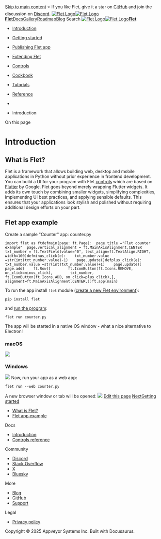 [Skip to main content](https://flet.dev/docs/#__docusaurus_skipToContent_fallback)
⭐️ If you like Flet, give it a star on [GitHub](https://github.com/flet-dev/flet) and join the discussion on [Discord](https://discord.gg/dzWXP8SHG8).
[![Flet Logo](https://flet.dev/img/logo.svg)![Flet Logo](https://flet.dev/img/logo.svg)**Flet**](https://flet.dev/)[Docs](https://flet.dev/docs/)[Gallery](https://flet.dev/gallery)[Roadmap](https://flet.dev/roadmap)[Blog](https://flet.dev/blog)
[](https://github.com/flet-dev/flet)
Search
[![Flet Logo](https://flet.dev/img/logo.svg)![Flet Logo](https://flet.dev/img/logo.svg)**Flet**](https://flet.dev/)
  * [Introduction](https://flet.dev/docs/)
  * [Getting started](https://flet.dev/docs/getting-started/)
  * [Publishing Flet app](https://flet.dev/docs/publish)
  * [Extending Flet](https://flet.dev/docs/extend/built-in-extensions)
  * [Controls](https://flet.dev/docs/controls)
  * [Cookbook](https://flet.dev/docs/cookbook/theming)
  * [Tutorials](https://flet.dev/docs/tutorials)
  * [Reference](https://flet.dev/docs/reference)


  * [](https://flet.dev/)
  * Introduction


On this page
# Introduction
## What is Flet?[​](https://flet.dev/docs/#what-is-flet "Direct link to What is Flet?")
Flet is a framework that allows building web, desktop and mobile applications in Python without prior experience in frontend development.
You can build a UI for your program with Flet [controls](https://flet.dev/docs/controls) which are based on [Flutter](https://flutter.dev) by Google. Flet goes beyond merely wrapping Flutter widgets. It adds its own touch by combining smaller widgets, simplifying complexities, implementing UI best practices, and applying sensible defaults. This ensures that your applications look stylish and polished without requiring additional design efforts on your part.
## Flet app example[​](https://flet.dev/docs/#flet-app-example "Direct link to Flet app example")
Create a sample "Counter" app:
counter.py
```
import flet as ftdefmain(page: ft.Page):  page.title ="Flet counter example"  page.vertical_alignment = ft.MainAxisAlignment.CENTER  txt_number = ft.TextField(value="0", text_align=ft.TextAlign.RIGHT, width=100)defminus_click(e):    txt_number.value =str(int(txt_number.value)-1)    page.update()defplus_click(e):    txt_number.value =str(int(txt_number.value)+1)    page.update()  page.add(    ft.Row([        ft.IconButton(ft.Icons.REMOVE, on_click=minus_click),        txt_number,        ft.IconButton(ft.Icons.ADD, on_click=plus_click),],      alignment=ft.MainAxisAlignment.CENTER,))ft.app(main)
```

To run the app install `flet` module ([create a new Flet environment](https://flet.dev/docs/getting-started)):
```
pip install flet
```

and [run the program](https://flet.dev/docs/getting-started/running-app):
```
flet run counter.py
```

The app will be started in a native OS window - what a nice alternative to Electron!
### macOS
![](https://flet.dev/img/docs/getting-started/flet-counter-macos.png)
### Windows
![](https://flet.dev/img/docs/getting-started/flet-counter-windows.png)
Now, run your app as a web app:
```
flet run --web counter.py
```

A new browser window or tab will be opened:
![](https://flet.dev/img/docs/getting-started/flet-counter-safari.png)
[Edit this page](https://github.com/flet-dev/website/edit/main/docs/introduction.md)
[NextGetting started](https://flet.dev/docs/getting-started/)
  * [What is Flet?](https://flet.dev/docs/#what-is-flet)
  * [Flet app example](https://flet.dev/docs/#flet-app-example)


Docs
  * [Introduction](https://flet.dev/docs)
  * [Controls reference](https://flet.dev/docs/controls)


Community
  * [Discord](https://discord.gg/dzWXP8SHG8)
  * [Stack Overflow](https://stackoverflow.com/questions/tagged/flet)
  * [X](https://x.com/fletdev)
  * [Bluesky](https://bsky.app/profile/fletdev.bsky.social)


More
  * [Blog](https://flet.dev/blog)
  * [GitHub](https://github.com/flet-dev/flet)
  * [Support](https://flet.dev/support)


Legal
  * [Privacy policy](https://flet.dev/privacy-policy)


Copyright © 2025 Appveyor Systems Inc. Built with Docusaurus.
